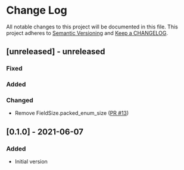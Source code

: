 # Change Log

All notable changes to this project will be documented in this file. This project adheres to [Semantic Versioning](http://semver.org/) and [Keep a CHANGELOG](http://keepachangelog.com/).

## [unreleased] - unreleased

### Fixed


### Added


### Changed

- Remove FieldSize.packed_enum_size ([PR #13](https://github.com/ergl/pony-protobuf/pull/13))

## [0.1.0] - 2021-06-07

### Added

- Initial version

